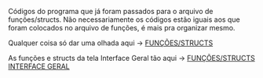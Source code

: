 Códigos do programa que já foram passados para o arquivo de funções/structs.
Não necessariamente os códigos estão iguais aos que foram colocados no arquivo de funções, é mais pra organizar mesmo.

Qualquer coisa só dar uma olhada aqui -> [FUNÇÕES/STRUCTS](https://github.com/GDPdois/INZZ/blob/main/FUNCOES_STRUCTS.h)

As funções e structs da tela Interface Geral tão aqui -> [FUNÇÕES/STRUCTS INTERFACE GERAL](https://github.com/GDPdois/INZZ/blob/main/Funçoes_structs%20INTERAFACE.h)
